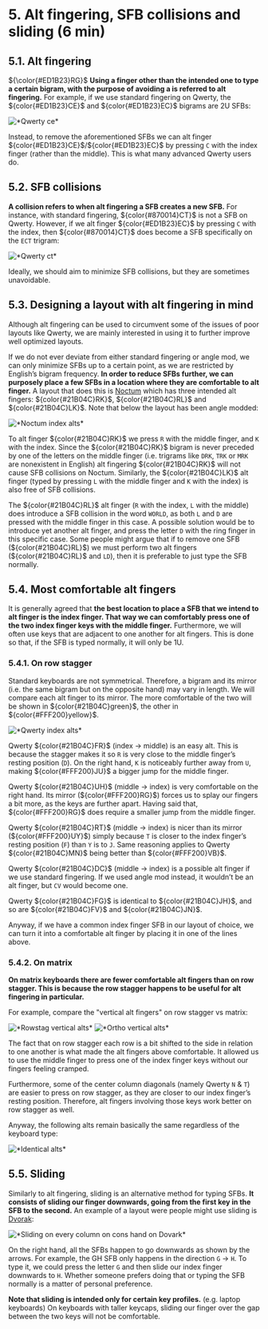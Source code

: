 # 5. Alt fingering, SFB collisions and sliding (6 min)

## 5.1. Alt fingering
${\color{#ED1B23}RG}$
**Using a finger other than the intended one to type a certain bigram, with the purpose of avoiding a is referred to alt fingering.** For example, if we use standard fingering on Qwerty, the ${color{#ED1B23}CE}$ and ${color{#ED1B23}EC}$ bigrams are 2U SFBs:

<img src="../assets/chapter5/qwerty ce.png" alt="*Qwerty ce*">

Instead, to remove the aforementioned SFBs we can alt finger ${color{#ED1B23}CE}$/${color{#ED1B23}EC}$ by pressing `C` with the index finger (rather than the middle). This is what many advanced Qwerty users do.

## 5.2. SFB collisions

**A collision refers to when alt fingering a SFB creates a new SFB.** For instance, with standard fingering, ${color{#870014}CT}$ is not a SFB on Qwerty. However, if we alt finger ${color{#ED1B23}EC}$ by pressing `C` with the index, then ${color{#870014}CT}$ does become a SFB specifically on the `ECT` trigram:

<img src="../assets/chapter5/qwerty ct.png" alt="*Qwerty ct*">

Ideally, we should aim to minimize SFB collisions, but they are sometimes unavoidable.

## 5.3. Designing a layout with alt fingering in mind

Although alt fingering can be used to circumvent some of the issues of poor layouts like Qwerty, we are mainly interested in using it to further improve well optimized layouts.

If we do not ever deviate from either standard fingering or angle mod, we can only minimize SFBs up to a certain point, as we are restricted by English’s bigram frequency. **In order to reduce SFBs further, we can purposely place a few SFBs in a location where they are comfortable to alt finger.** A layout that does this is [Noctum](https://oxey.dev/noctum/) which has three intended alt fingers: ${color{#21B04C}RK}$, ${color{#21B04C}RL}$ and ${color{#21B04C}LK}$. Note that below the layout has been angle modded:

<img src="../assets/chapter5/noctum alt.png" alt="*Noctum index alts*">

To alt finger ${color{#21B04C}RK}$ we press `R` with the middle finger, and `K` with the index. Since the ${color{#21B04C}RK}$ bigram is never preceded by one of the letters on the middle finger (i.e. trigrams like `DRK`, `TRK` or `MRK` are nonexistent in English) alt fingering ${color{#21B04C}RK}$ will not cause SFB collisions on Noctum. Similarly, the ${color{#21B04C}LK}$ alt finger (typed by pressing `L` with the middle finger and `K` with the index) is also free of SFB collisions.

The ${color{#21B04C}RL}$ alt finger (`R` with the index, `L` with the middle) does introduce a SFB collision in the word `WORLD`, as both `L` and `D` are pressed with the middle finger in this case. A possible solution would be to introduce yet another alt finger, and press the letter `D` with the ring finger in this specific case. Some people might argue that if to remove one SFB (${color{#21B04C}RL}$) we must perform two alt fingers (${color{#21B04C}RL}$ and `LD`), then it is preferable to just type the SFB normally.

## 5.4. Most comfortable alt fingers

It is generally agreed that **the best location to place a SFB that we intend to alt finger is the index finger. That way we can comfortably press one of the two index finger keys with the middle finger.** Furthermore, we will often use keys that are adjacent to one another for alt fingers. This is done so that, if the SFB is typed normally, it will only be 1U.

### 5.4.1. On row stagger

Standard keyboards are not symmetrical. Therefore, a bigram and its mirror (i.e. the same bigram but on the opposite hand) may vary in length. We will compare each alt finger to its mirror. The more comfortable of the two will be shown in ${color{#21B04C}green}$, the other in ${color{#FFF200}yellow}$.

<img src="../assets/chapter5/qwerty index alts.png" alt="*Qwerty index alts*">

Qwerty ${color{#21B04C}FR}$ (index -> middle) is an easy alt. This is because the stagger makes it so `R` is very close to the middle finger’s resting position (`D`). On the right hand, `K` is noticeably further away from `U`, making ${color{#FFF200}JU}$ a bigger jump for the middle finger.

Qwerty ${color{#21B04C}UH}$ (middle -> index) is very comfortable on the right hand. Its mirror (${color{#FFF200}RG}$) forces us to splay our fingers a bit more, as the keys are further apart. Having said that, ${color{#FFF200}RG}$ does require a smaller jump from the middle finger.

Qwerty ${color{#21B04C}RT}$ (middle -> index) is nicer than its mirror (${color{#FFF200}UY}$) simply because `T` is closer to the index finger’s resting position (`F`) than `Y` is to `J`. Same reasoning applies to Qwerty ${color{#21B04C}MN}$ being better than ${color{#FFF200}VB}$.

Qwerty ${color{#21B04C}DC}$ (middle -> index) is a possible alt finger if we use standard fingering. If we used angle mod instead, it wouldn’t be an alt finger, but `CV` would become one.

Qwerty ${color{#21B04C}FG}$ is identical to ${color{#21B04C}JH}$, and so are ${color{#21B04C}FV}$ and ${color{#21B04C}JN}$.

Anyway, if we have a common index finger SFB in our layout of choice, we can turn it into a comfortable alt finger by placing it in one of the lines above.

### 5.4.2. On matrix

**On matrix keyboards there are fewer comfortable alt fingers than on row stagger. This is because the row stagger happens to be useful for alt fingering in particular.**

For example, compare the "vertical alt fingers" on row stagger vs matrix:

<span>
	<img src="../assets/chapter5/rowstag vertical alts.png" alt="*Rowstag vertical alts*">
	<img src="../assets/chapter5/ortho vertical alts.png" alt="*Ortho vertical alts*">
</span>

The fact that on row stagger each row is a bit shifted to the side in relation to one another is what made the alt fingers above comfortable. It allowed us to use the middle finger to press one of the index finger keys without our fingers feeling cramped.

Furthermore, some of the center column diagonals (namely Qwerty `N` & `T`) are easier to press on row stagger, as they are closer to our index finger’s resting position. Therefore, alt fingers involving those keys work better on row stagger as well.

Anyway, the following alts remain basically the same regardless of the keyboard type:

<img src="../assets/chapter5/identical alts.png" alt="*Identical alts*">

## 5.5. Sliding

Similarly to alt fingering, sliding is an alternative method for typing SFBs. **It consists of sliding our finger downwards, going from the first key in the SFB to the second.** An example of a layout were people might use sliding is [Dvorak](https://en.wikipedia.org/wiki/Dvorak_keyboard_layout):

<img src="../assets/chapter5/dvorak is ass.png" alt="*Sliding on every column on cons hand on Dovark*">

On the right hand, all the SFBs happen to go downwards as shown by the arrows. For example, the GH SFB only happens in the direction `G` -> `H`. To type it, we could press the letter `G` and then slide our index finger downwards to `H`. Whether someone prefers doing that or typing the SFB normally is a matter of personal preference.

**Note that sliding is intended only for certain key profiles.** (e.g. laptop keyboards) On keyboards with taller keycaps, sliding our finger over the gap between the two keys will not be comfortable.
